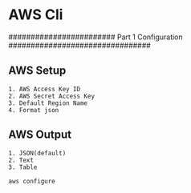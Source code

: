 # AWS Cli


######################## Part 1 Configuration ################################

## AWS Setup
	1. AWS Access Key ID
	2. AWS Secret Access Key
	3. Default Region Name
	4. Format json

## AWS Output
	1. JSON(default)
	2. Text
	3. Table
  
 ```
 aws configure
 ```

